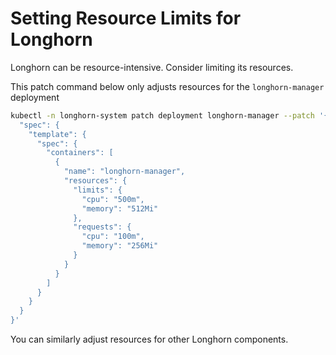 <!--2025-05-02 05:15-->

# Setting Resource Limits for Longhorn

Longhorn can be resource-intensive. Consider limiting its resources.

This patch command below only adjusts resources for the `longhorn-manager` deployment

```bash
kubectl -n longhorn-system patch deployment longhorn-manager --patch '{
  "spec": {
    "template": {
      "spec": {
        "containers": [
          {
            "name": "longhorn-manager",
            "resources": {
              "limits": {
                "cpu": "500m",
                "memory": "512Mi"
              },
              "requests": {
                "cpu": "100m",
                "memory": "256Mi"
              }
            }
          }
        ]
      }
    }
  }
}'
```

You can similarly adjust resources for other Longhorn components.
